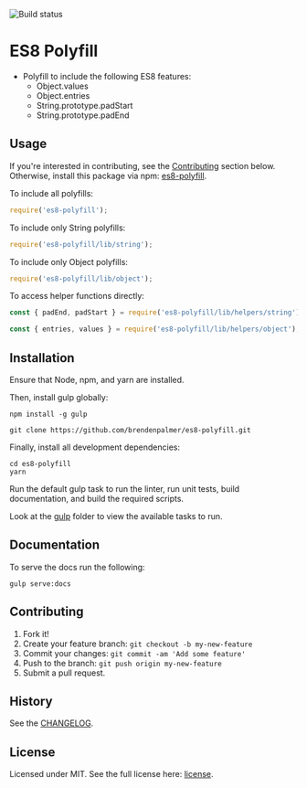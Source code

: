 ![Build status](https://travis-ci.org/brendenpalmer/es8-polyfill.svg?branch=master "Build status")

# ES8 Polyfill

* Polyfill to include the following ES8 features:
  * Object.values
  * Object.entries
  * String.prototype.padStart
  * String.prototype.padEnd

## Usage

If you're interested in contributing, see the [Contributing](https://github.com/brendenpalmer/es8-polyfill#contributing) section below. Otherwise, install this package via npm: [es8-polyfill](https://www.npmjs.com/package/es8-polyfill).

To include all polyfills:

```js
require('es8-polyfill');
```

To include only String polyfills:

```js
require('es8-polyfill/lib/string');
```

To include only Object polyfills:

```js
require('es8-polyfill/lib/object');
```

To access helper functions directly:

```js
const { padEnd, padStart } = require('es8-polyfill/lib/helpers/string');
```

```js
const { entries, values } = require('es8-polyfill/lib/helpers/object');
```

## Installation

Ensure that Node, npm, and yarn are installed.

Then, install gulp globally:

```
npm install -g gulp
```

```
git clone https://github.com/brendenpalmer/es8-polyfill.git
```

Finally, install all development dependencies:

```
cd es8-polyfill
yarn
```

Run the default gulp task to run the linter, run unit tests, build documentation, and build the required scripts.

Look at the [gulp](https://github.com/brendenpalmer/es8-polyfill/tree/master/gulp) folder to view the available tasks to run.

## Documentation

To serve the docs run the following:

```
gulp serve:docs
```

## Contributing

1. Fork it!
2. Create your feature branch: `git checkout -b my-new-feature`
3. Commit your changes: `git commit -am 'Add some feature'`
4. Push to the branch: `git push origin my-new-feature`
5. Submit a pull request.

## History

See the [CHANGELOG](https://github.com/brendenpalmer/es8-polyfill/blob/master/CHANGELOG.md).

## License

Licensed under MIT. See the full license here:  [license](https://github.com/brendenpalmer/es8-polyfill/blob/master/LICENSE).

